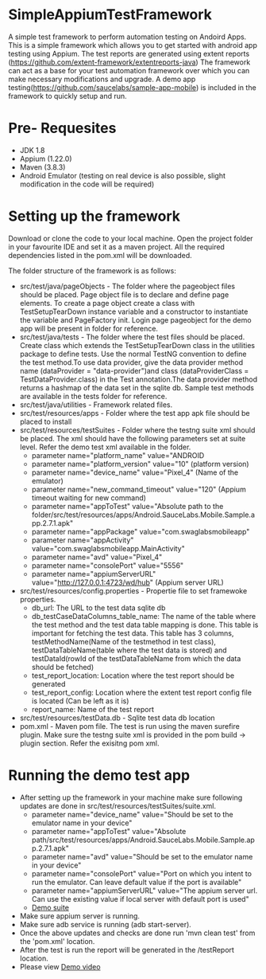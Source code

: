 # SimpleAppiumTestFramework
A simple test framework to perform automation testing on Andoird Apps.
This is a simple framework which allows you to get started with android app testing using Appium. The test reports are generated using extent reports (https://github.com/extent-framework/extentreports-java)
The framework can act as a base for your test automation framework over which you can make necessary modifications and upgrade.
A demo app testing(https://github.com/saucelabs/sample-app-mobile) is included in the framework to quickly setup and run.

# Pre- Requesites
 - JDK 1.8
 - Appium (1.22.0)
 - Maven (3.8.3)
 - Android Emulator (testing on real device is also possible, slight modification in the code will be required)

# Setting up the framework
Download or clone the code to your local machine. Open the project folder in your favourite IDE and set it as a maven project.
All the required dependencies listed in the pom.xml will be downloaded.

The folder structure of the framework is as follows:
 - src/test/java/pageObjects - The folder where the pageobject files should be placed. Page object file is to declare and define page elements. To create a page object create a class with TestSetupTearDown instance variable and a constructor to instantiate the variable and PageFactory init. Login page pageobject for the demo app will be present in folder for reference.
 - src/test/java/tests - The folder where the test files should be placed. Create class which extends the TestSetupTearDown class in the utilities package to define tests. Use the normal TestNG convention to define the test method.To use data provider, give the data provider method name (dataProvider = "data-provider")and class (dataProviderClass = TestDataProvider.class) in the Test annotation.The data provider method returns a hashmap of the data set in the sqlite db. Sample test methods are available in the tests folder for reference.
 - src/test/java/utilities - Framework related files.
 - src/test/resources/apps - Folder where the test app apk file should be placed to install
 - src/test/resources/testSuites - Folder where the testng suite xml should be placed. The xml should have the following parameters set at suite level. Refer the demo test xml available in the folder.
	- parameter name="platform_name" value="ANDROID
	- parameter name="platform_version" value="10" (platform version)
	- parameter name="device_name" value="Pixel_4" (Name of the emulator)
	- parameter name="new_command_timeout" value="120" (Appium timeout waiting for new command)
	- parameter name="appToTest" value="Absolute path to the folder/src/test/resources/apps/Android.SauceLabs.Mobile.Sample.app.2.7.1.apk"
	- parameter name="appPackage" value="com.swaglabsmobileapp"
	- parameter name="appActivity" value="com.swaglabsmobileapp.MainActivity"
	- parameter name="avd" value="Pixel_4"
	- parameter name="consolePort" value="5556"
	- parameter name="appiumServerURL" value="http://127.0.0.1:4723/wd/hub" (Appium server URL)
 - src/test/resources/config.properties - Propertie file to set framewoke properties.
	- db_url: The URL to the test data sqlite db
	- db_testCaseDataColumns_table_name: The name of the table where the test method and the test data table mapping is done. This table is important for fetching the test data. This table has 3 columns, testMethodName(Name of the testmethod in test class), testDataTableName(table where the test data is stored) and testDataId(rowId of the testDataTableName from which the data should be fetched)
	- test_report_location: Location where the test report should be generated
	- test_report_config: Location where the extent test report config file is located (Can be left as it is)
	- report_name: Name of the test report
 - src/test/resources/testData.db - Sqlite test data db location
 - pom.xml - Maven pom file. The test is run using the maven surefire plugin. Make sure the testng suite xml is provided in the pom build -> plugin section. Refer the exisitng pom xml.

# Running the demo test app
- After setting up the framework in your machine make sure following updates are done in src/test/resources/testSuites/suite.xml.
	- parameter name="device_name" value="Should be set to the emulator name in your device"
	- parameter name="appToTest" value="Absolute path/src/test/resources/apps/Android.SauceLabs.Mobile.Sample.app.2.7.1.apk"
	- parameter name="avd" value="Should be set to the emulator name in your device"
	- parameter name="consolePort" value="Port on which you intent to run the emulator. Can leave default value if the port is available"
	- parameter name="appiumServerURL" value="The appium server url. Can use the existing value if local server with default port is used"
	- [Demo suite](https://github.com/Rejoy-Puthussery/SimpleAppiumTestFramework/blob/34b360f07a7c004d1774cef4e21b41c645b801d8/demo/test_suite_xml.png)
- Make sure appium server is running.
- Make sure adb service is running (adb start-server).
- Once the above updates and checks are done run 'mvn clean test' from the 'pom.xml' location.
- After the test is run the report will be generated in the /testReport location.
- Please view [Demo video](https://github.com/Rejoy-Puthussery/SimpleAppiumTestFramework/blob/b5372b91433a8d86a22a701787a44db1101059d9/demo/demo_test.mkv?raw=true)
